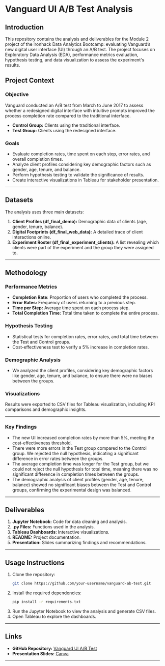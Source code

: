 # Vanguard UI A/B Test Analysis

## Introduction

This repository contains the analysis and deliverables for the Module 2 project of the Ironhack Data Analytics Bootcamp: evaluating Vanguard’s new digital user interface (UI) through an A/B test. The project focuses on Exploratory Data Analysis (EDA), performance metrics evaluation, hypothesis testing, and data visualization to assess the experiment's results.

## Project Context

### Objective

Vanguard conducted an A/B test from March to June 2017 to assess whether a redesigned digital interface with intuitive prompts improved the process completion rate compared to the traditional interface.

- **Control Group:** Clients using the traditional interface.
- **Test Group:** Clients using the redesigned interface.

### Goals

- Evaluate completion rates, time spent on each step, error rates, and overall completion times.
- Analyze client profiles considering key demographic factors such as gender, age, tenure, and balance.
- Perform hypothesis testing to validate the significance of results.
- Create interactive visualizations in Tableau for stakeholder presentation.
  
---

## Datasets

The analysis uses three main datasets:

1. **Client Profiles (df_final_demo):** Demographic data of clients (age, gender, tenure, balance).
2. **Digital Footprints (df_final_web_data):** A detailed trace of client interactions online.
3. **Experiment Roster (df_final_experiment_clients):** A list revealing which clients were part of the experiment and the group they were assigned to.

---

## Methodology

### Performance Metrics

- **Completion Rate:** Proportion of users who completed the process.
- **Error Rates:** Frequency of users returning to a previous step.
- **Time per Step:** Average time spent on each process step.
- **Total Completion Time:** Total time taken to complete the entire process.

### Hypothesis Testing

- Statistical tests for completion rates, error rates, and total time between the Test and Control groups.
- Cost-effectiveness test to verify a 5% increase in completion rates.

### Demographic Analysis

- We analyzed the client profiles, considering key demographic factors like gender, age, tenure, and balance, to ensure there were no biases between the groups.

### Visualizations

Results were exported to CSV files for Tableau visualization, including KPI comparisons and demographic insights.

---

### Key Findings

- The new UI increased completion rates by more than 5%, meeting the cost-effectiveness threshold.
- There were more errors in the Test group compared to the Control group. We rejected the null hypothesis, indicating a significant difference in error rates between the groups.
- The average completion time was longer for the Test group, but we could not reject the null hypothesis for total time, meaning there was no significant difference in completion times between the groups.
- The demographic analysis of client profiles (gender, age, tenure, balance) showed no significant biases between the Test and Control groups, confirming the experimental design was balanced.

---

## Deliverables

1. **Jupyter Notebook:** Code for data cleaning and analysis.
2. **.py Files:** Functions used in the analysis.
3. **Tableau Dashboards:** Interactive visualizations.
4. **README:** Project documentation.
5. **Presentation:** Slides summarizing findings and recommendations.

---

## Usage Instructions

1. Clone the repository:
   ```bash
   git clone https://github.com/your-username/vanguard-ab-test.git
   ```
2. Install the required dependencies:
   ```bash
   pip install -r requirements.txt
   ```
3. Run the Jupyter Notebook to view the analysis and generate CSV files.
4. Open Tableau to explore the dashboards.

---

## Links

- **GitHub Repository:** [Vanguard UI A/B Test](https://github.com/danielagarciagimeno/UI-A-B-Testing-at-Vanguard)
- **Presentation Slides:** [Canva](https://www.canva.com/design/DAGZRhMTMow/3oMVFGT4pyajSYJKEsBG0Q/edit)

---
